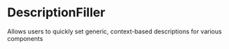 # DescriptionFiller
Allows users to quickly set generic, context-based descriptions for various components

